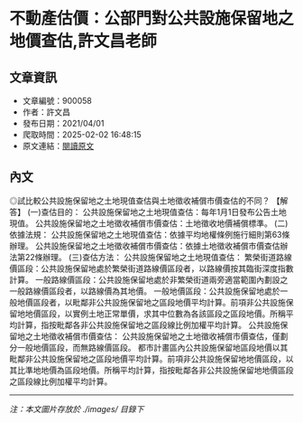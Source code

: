 # 不動產估價：公部門對公共設施保留地之地價查估,許文昌老師

## 文章資訊
- 文章編號：900058
- 作者：許文昌
- 發布日期：2021/04/01
- 爬取時間：2025-02-02 16:48:15
- 原文連結：[閱讀原文](https://real-estate.get.com.tw/Columns/detail.aspx?no=900058)

## 內文
◎試比較公共設施保留地之土地現值查估與土地徵收補償市價查估的不同？
【解答】
(一)查估目的：
公共設施保留地之土地現值查估：每年1月1日發布公告土地現值。
公共設施保留地之土地徵收補償市價查估：土地徵收地價補償標準。
(二)依據法規：
公共設施保留地之土地現值查估：依據平均地權條例施行細則第63條辦理。
公共設施保留地之土地徵收補償市價查估：依據土地徵收補償市價查估辦法第22條辦理。
(三)查估方法：
公共設施保留地之土地現值查估：
繁榮街道路線價區段：公共設施保留地處於繁榮街道路線價區段者，以路線價按其臨街深度指數計算。
一般路線價區段：公共設施保留地處於非繁榮街道兩旁適當範圍內劃設之一般路線價區段者，以路線價為其地價。
一般地價區段：公共設施保留地處於一般地價區段者，以毗鄰非公共設施保留地之區段地價平均計算。前項非公共設施保留地地價區段，以實例土地正常單價，求其中位數為各該區段之區段地價。所稱平均計算，指按毗鄰各非公共設施保留地之區段線比例加權平均計算。
公共設施保留地之土地徵收補償市價查估：
公共設施保留地之土地徵收補償市價查估，僅劃分一般地價區段，而無路線價區段。
都市計畫區內公共設施保留地區段地價以其毗鄰非公共設施保留地之區段地價平均計算。前項非公共設施保留地地價區段，以其比準地地價為區段地價。所稱平均計算，指按毗鄰各非公共設施保留地地價區段之區段線比例加權平均計算。

---
*注：本文圖片存放於 ./images/ 目錄下*

